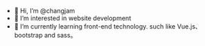 - 👋 Hi, I’m @changjam
- 👀 I’m interested in website development
- 🌱 I’m currently learning front-end technology. such like Vue.js、bootstrap and sass。
